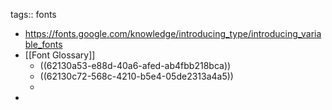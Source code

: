 tags:: fonts

- https://fonts.google.com/knowledge/introducing_type/introducing_variable_fonts
- [[Font Glossary]]
	- ((62130a53-e88d-40a6-afed-ab4fbb218bca))
	- ((62130c72-568c-4210-b5e4-05de2313a4a5))
	-
-